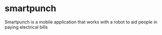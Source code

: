 # smartpunch
Smartpunch is a mobile application that works with a robot to aid people in paying electrical bills
